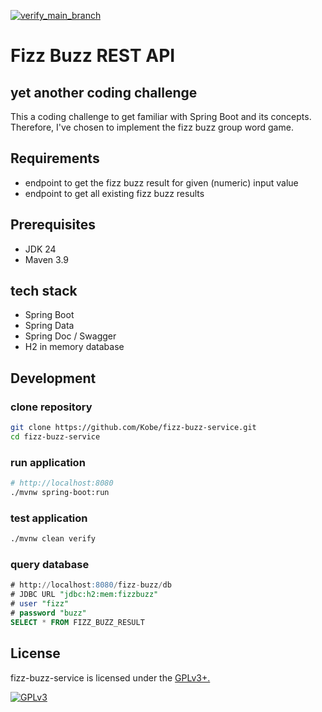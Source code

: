 [![verify_main_branch](https://github.com/Kobe/fizz-buzz-service/actions/workflows/verify.yml/badge.svg?branch=main)](https://github.com/Kobe/fizz-buzz-service/actions/workflows/verify.yml)

# Fizz Buzz REST API

## yet another coding challenge

This a coding challenge to get familiar with Spring Boot and its concepts.
Therefore, I've chosen to implement the fizz buzz group word game.

## Requirements

- endpoint to get the fizz buzz result for given (numeric) input value
- endpoint to get all existing fizz buzz results

## Prerequisites

- JDK 24
- Maven 3.9

## tech stack

- Spring Boot
- Spring Data
- Spring Doc / Swagger
- H2 in memory database

## Development

### clone repository

```bash
git clone https://github.com/Kobe/fizz-buzz-service.git
cd fizz-buzz-service
```

### run application

```bash
# http://localhost:8080
./mvnw spring-boot:run
```

### test application

```bash
./mvnw clean verify
```

### query database

```sql
# http://localhost:8080/fizz-buzz/db
# JDBC URL "jdbc:h2:mem:fizzbuzz"
# user "fizz"
# password "buzz"
SELECT * FROM FIZZ_BUZZ_RESULT
```

## License

fizz-buzz-service is licensed under the [GPLv3+.](LICENSE)

[![GPLv3](https://img.shields.io/badge/licence-GPLv3-brightgreen.svg)](http://www.gnu.org/licenses/gpl-3.0.html)
